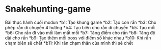 # Snakehunting-game
Bài thực hành cuối modun
*b1: Tạo khung game
*b2: Tạo con rắn
*b3: Cho phép rắn di chuyển 4 hướng
*b4: Tạo biên cho rắn di chuyển
*b5: Tạo mồi
*b6: Cho rắn đi vào mồi làm mất mồi
*b7: Tăng điểm cho rắn
*b8: Tăng độ dài cho rắn
*b9: Tạo thêm mồi boss với điểm số khác nhau
*b10: Khi rắn chạm biên sẽ chết
*b11: Khi rắn chạm thân của mình thì sẽ chết
